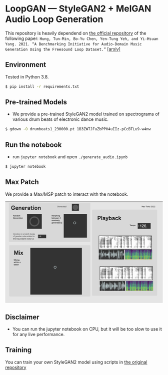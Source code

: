 # LoopGAN — StyleGAN2 + MelGAN Audio Loop Generation

This repository is heavily dependend on [the official repository](https://github.com/allenhung1025/LoopTest) of the following paper:
`Hung, Tun-Min, Bo-Yu Chen, Yen-Tung Yeh, and Yi-Hsuan Yang. 2021. “A Benchmarking Initiative for Audio-Domain Music Generation Using the Freesound Loop Dataset.”` [[arxiv]](https://arxiv.org/pdf/2108.01576.pdf)

## Environment

Tested in Python 3.8.

``` bash
$ pip install -r requirements.txt 
```

## Pre-trained Models

* We provide a pre-trained StyleGAN2 model trained on spectrograms of various drum beats of electronic dance music.
``` bash
$ gdown -O drumbeats1_230000.pt 1B3ZWTJFuZbPPH4uIIz-pCcBTLu9-w4nw
```

## Run the notebook

* run `jupyter notebook` and open `./generate_audio.ipynb`
``` bash
$ jupyter notebook
```
## Max Patch

We provide a Max/MSP patch to interact with the notebook.

<img src="./images/maxpatch.png" width=640px/>

## Disclaimer

- You can run the jupyter notebook on CPU, but it will be too slow to use it for any live performance.

 


## Training
You can train your own StyleGAN2 model using scripts in [the original repository](https://github.com/allenhung1025/LoopTest) 


